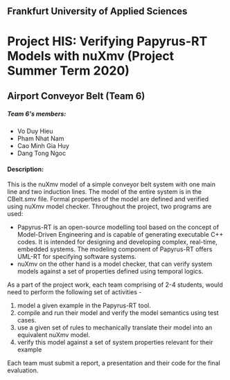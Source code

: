 ## Frankfurt University of Applied Sciences
# Project HIS: Verifying Papyrus-RT Models with nuXmv (Project Summer Term 2020)
## Airport Conveyor Belt (Team 6)
##### Team 6's members: 
* Vo Duy Hieu
* Pham Nhat Nam
* Cao Minh Gia Huy
* Dang Tong Ngoc
#### Description: 
This is the nuXmv model of a simple conveyor belt system with one main line and two induction lines. The model of the entire system is in the CBelt.smv file. Formal properties of the model are defined and verified using nuXmv model checker.
Throughout the project, two programs are used:
* Papyrus-RT is an open-source modelling tool based on the concept of Model-Driven Engineering and is capable of generating executable C++ codes. It is intended for designing and developing complex, real-time, embedded systems. The modeling component of Papyrus-RT offers UML-RT for specifying software systems. 
* nuXmv on the other hand is a model checker, that can verify system models against a set of 
properties defined using temporal logics. 
  
As a part of the project work, each team comprising of 2-4 students, would need to perform 
the following set of activities - 
1. model a given example in the Papyrus-RT tool. 
2. compile and run their model and verify the model semantics using test cases. 
3. use a given set of rules to mechanically translate their model into an equivalent 
nuXmv model. 
4. verify this model against a set of system properties relevant for their example 
  


Each team must submit a report, a presentation and their code for the final evaluation. 
